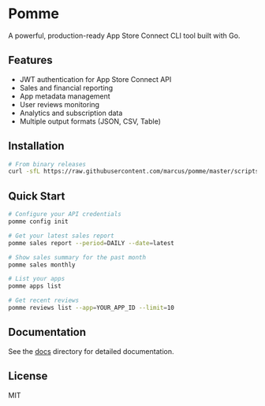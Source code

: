 # Pomme

A powerful, production-ready App Store Connect CLI tool built with Go.

## Features

- JWT authentication for App Store Connect API
- Sales and financial reporting
- App metadata management
- User reviews monitoring
- Analytics and subscription data
- Multiple output formats (JSON, CSV, Table)

## Installation

```bash
# From binary releases
curl -sfL https://raw.githubusercontent.com/marcus/pomme/master/scripts/install.sh | bash
```

## Quick Start

```bash
# Configure your API credentials
pomme config init

# Get your latest sales report
pomme sales report --period=DAILY --date=latest

# Show sales summary for the past month
pomme sales monthly

# List your apps
pomme apps list

# Get recent reviews
pomme reviews list --app=YOUR_APP_ID --limit=10
```

## Documentation

See the [docs](./docs) directory for detailed documentation.

## License

MIT
